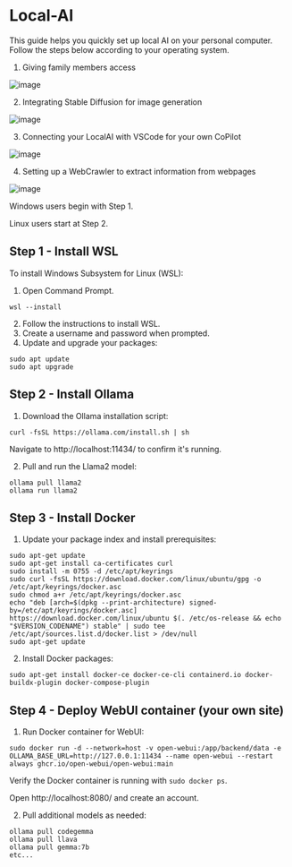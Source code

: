 
# Local-AI
This guide helps you quickly set up local AI on your personal computer. Follow the steps below according to your operating system.
1. Giving family members access
   
![image](https://github.com/user-attachments/assets/a4569c4f-721b-4bee-9cc3-5adc9f11b2c7)

2. Integrating Stable Diffusion for image generation

![image](https://github.com/user-attachments/assets/9243358a-1b3d-48ea-94cf-ad5333b1eecc)

3. Connecting your LocalAI with VSCode for your own CoPilot

![image](https://github.com/user-attachments/assets/d2b671c0-590c-4496-8ea1-a42547072e73)

4. Setting up a WebCrawler to extract information from webpages
 
![image](https://github.com/user-attachments/assets/cb79e4f0-6439-44a7-9db6-fdea51fb5746)


Windows users begin with Step 1.

Linux users start at Step 2.



## Step 1 - Install WSL
To install Windows Subsystem for Linux (WSL):

1. Open Command Prompt.
```
wsl --install
```
2. Follow the instructions to install WSL.
3. Create a username and password when prompted.
4. Update and upgrade your packages:
```
sudo apt update
sudo apt upgrade
```

## Step 2 - Install Ollama
1. Download the Ollama installation script:
```
curl -fsSL https://ollama.com/install.sh | sh
```
Navigate to http://localhost:11434/ to confirm it's running.

2. Pull and run the Llama2 model:
```
ollama pull llama2
ollama run llama2
```

## Step 3 - Install Docker
1. Update your package index and install prerequisites:
```
sudo apt-get update
sudo apt-get install ca-certificates curl
sudo install -m 0755 -d /etc/apt/keyrings
sudo curl -fsSL https://download.docker.com/linux/ubuntu/gpg -o /etc/apt/keyrings/docker.asc
sudo chmod a+r /etc/apt/keyrings/docker.asc
echo "deb [arch=$(dpkg --print-architecture) signed-by=/etc/apt/keyrings/docker.asc] https://download.docker.com/linux/ubuntu $(. /etc/os-release && echo "$VERSION_CODENAME") stable" | sudo tee /etc/apt/sources.list.d/docker.list > /dev/null
sudo apt-get update
```
2. Install Docker packages:
```
sudo apt-get install docker-ce docker-ce-cli containerd.io docker-buildx-plugin docker-compose-plugin
```

## Step 4 - Deploy WebUI container (your own site)
1. Run Docker container for WebUI:
```
sudo docker run -d --network=host -v open-webui:/app/backend/data -e OLLAMA_BASE_URL=http://127.0.0.1:11434 --name open-webui --restart always ghcr.io/open-webui/open-webui:main
```
Verify the Docker container is running with ```sudo docker ps```.

Open http://localhost:8080/ and create an account.

2. Pull additional models as needed:
```
ollama pull codegemma
ollama pull llava
ollama pull gemma:7b
etc...
```
